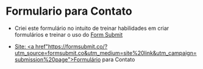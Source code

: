 # Formulario para Contato
 
- Criei este formulário no intuito de treinar habilidades em criar formulários e treinar o uso do <a href="https://formsubmit.co/?utm_source=formsubmit.co&utm_medium=site%20link&utm_campaign=submission%20page">Form Submit
 
 - Site:
<a href"https://formsubmit.co/?utm_source=formsubmit.co&utm_medium=site%20link&utm_campaign=submission%20page">Formulário para Contato
